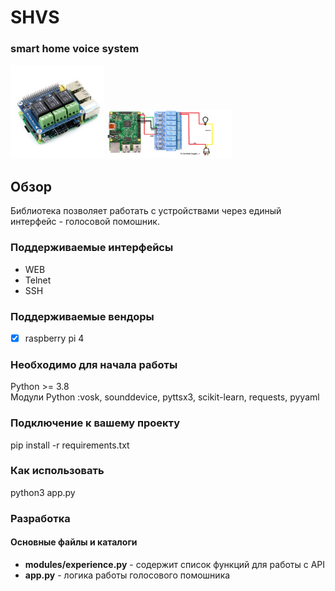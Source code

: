 # SHVS
### smart home voice system
<img src="https://github.com/HackTeam87/SHVS/blob/main/img/relay2.jpg" width="150">
<img src="https://github.com/HackTeam87/SHVS/blob/main/img/relay1.jpg" width="200">

## Обзор
Библиотека позволяет работать с устройствами через единый интерфейс - голосовой помошник. 

### Поддерживаемые интерфейсы 
* WEB
* Telnet
* SSH 


### Поддерживаемые вендоры
- [x] raspberry pi 4


### Необходимо для начала работы   
Python >= 3.8    
Модули Python :vosk, sounddevice, pyttsx3, scikit-learn, requests, pyyaml


### Подключение к вашему проекту
pip install -r requirements.txt

### Как использовать
python3 app.py

### Разработка
#### Основные файлы и каталоги
* **modules/experience.py** - содержит список функций для работы с API
* **app.py** - логика работы голосового помошника

